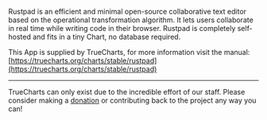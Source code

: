 Rustpad is an efficient and minimal open-source collaborative text editor based on the operational transformation algorithm. It lets users collaborate in real time while writing code in their browser. Rustpad is completely self-hosted and fits in a tiny Chart, no database required.

This App is supplied by TrueCharts, for more information visit the manual: [https://truecharts.org/charts/stable/rustpad](https://truecharts.org/charts/stable/rustpad)

---

TrueCharts can only exist due to the incredible effort of our staff.
Please consider making a [donation](https://truecharts.org/sponsor) or contributing back to the project any way you can!
